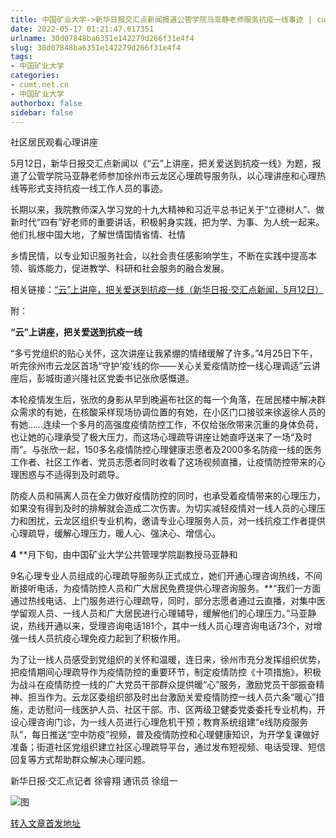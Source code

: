 ```yaml
---
title: 中国矿业大学->新华日报交汇点新闻报道公管学院马亚静老师服务抗疫一线事迹 | cumt.net.cn
date: 2022-05-17 01:21:47.617351
urlname: 30d07848ba6351e142279d266f31e4f4
slug: 30d07848ba6351e142279d266f31e4f4
tags: 
- 中国矿业大学
categories:
- cumt.net.cn
- 中国矿业大学
authorbox: false
sidebar: false
---
```

社区居民观看心理讲座

5月12日，新华日报交汇点新闻以《“云”上讲座，把关爱送到抗疫一线》为题，报道了公管学院马亚静老师参加徐州市云龙区心理疏导服务队，以心理讲座和心理热线等形式支持抗疫一线工作人员的事迹。

长期以来，我院教师深入学习党的十九大精神和习近平总书记关于“立德树人”、做新时代“四有”好老师的重要讲话，积极躬身实践，把为学、为事、为人统一起来。他们扎根中国大地，了解世情国情省情、社情
<!--more-->
乡情民情，以专业知识服务社会，以社会责任感影响学生，不断在实践中提高本领、锻炼能力，促进教学、科研和社会服务的融合发展。

相关链接：[“云”上讲座，把关爱送到抗疫一线（新华日报·交汇点新闻，5月12日）](https://jnews.xhby.net/v3/waparticles/f6b37929e6f44b56a34fda6402e3764d/0/wriUaspfTd3gWzjD/1)

附：

**“云”上讲座，把关爱送到抗疫一线**

“多亏党组织的贴心关怀，这次讲座让我紧绷的情绪缓解了许多。”4月25日下午，听完徐州市云龙区首场“守护‘疫’线的你——关心关爱疫情防控一线心理调适”云讲座后，彭城街道兴隆社区党委书记张欣感慨道。

本轮疫情发生后，张欣的身影从早到晚遍布社区的每一个角落，在居民楼中解决群众需求的有她，在核酸采样现场协调位置的有她，在小区门口接驳来徐返徐人员的有她……连续一个多月的高强度疫情防控工作，不仅给张欣带来沉重的身体负荷，也让她的心理承受了极大压力，而这场心理疏导讲座让她直呼送来了一场“及时雨”。与张欣一起，150多名疫情防控心理健康志愿者及2000多名防疫一线的医务工作者、社区工作者、党员志愿者同时收看了这场视频直播，让疫情防控带来的心理困惑与不适得到及时疏导。

防疫人员和隔离人员在全力做好疫情防控的同时，也承受着疫情带来的心理压力，如果没有得到及时的排解就会造成二次伤害。为切实减轻疫情对一线人员的心理压力和困扰，云龙区组织专业机构，邀请专业心理服务人员，对一线抗疫工作者提供心理疏导，缓解心理压力，暖人心、强决心、增信心。

**4** **月下旬，由中国矿业大学公共管理学院副教授马亚静和

9名心理专业人员组成的心理疏导服务队正式成立，她们开通心理咨询热线，不间断接听电话，为疫情防控人员和广大居民免费提供心理咨询服务。**“我们一方面通过热线电话、上门服务进行心理疏导，同时，部分志愿者通过云直播，对集中医学留观人员、一线人员和广大居民进行心理辅导，缓解他们的心理压力。”马亚静说，热线开通以来，受理咨询电话181个，其中一线人员心理咨询电话73个，对增强一线人员抗疫心理免疫力起到了积极作用。

为了让一线人员感受到党组织的关怀和温暖，连日来，徐州市充分发挥组织优势，把疫情期间心理疏导作为疫情防控的重要环节，制定疫情防控《十项措施》，积极为战斗在疫情防控一线的广大党员干部群众提供暖“心”服务，激励党员干部振奋精神、担当作为。云龙区委组织部及时出台激励关爱疫情防控一线人员六条“暖心”措施，走访慰问一线医护人员、社区干部。市、区两级卫健委党委委托专业机构，开设心理咨询门诊，为一线人员进行心理危机干预；教育系统组建“e线防疫服务队”，每日推送“空中防疫”视频，普及疫情防控和心理健康知识，为开学复课做好准备；街道社区党组织建立社区心理疏导平台，通过发布短视频、电话受理、短信回复等方式帮助群众解决心理问题。

新华日报·交汇点记者 徐睿翔 通讯员 徐组一

![图](http://xwzx.cumt.edu.cn/_upload/article/images/f4/d3/ce4599e1453fa9db5e137bd3d2d9/4a8940fa-c232-44f4-b354-d8b92d2b12d2.png)

[转入文章首发地址](http://xwzx.cumt.edu.cn/83/31/c523a623409/page.htm)